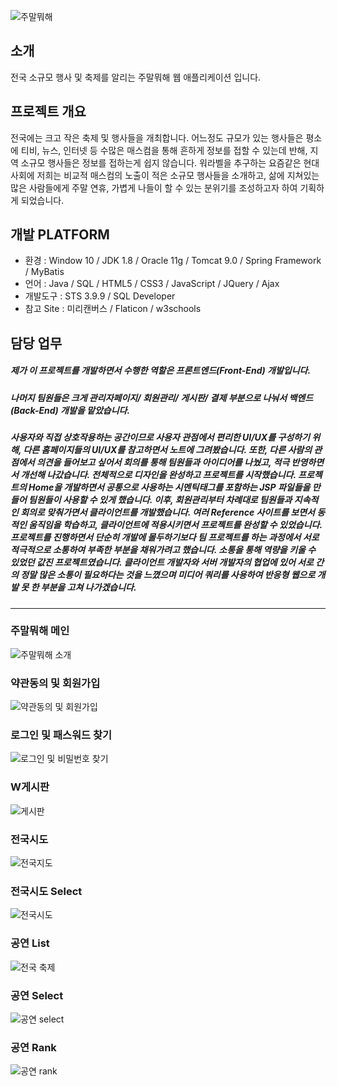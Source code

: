 
![주말뭐해 ](https://user-images.githubusercontent.com/46267635/64471333-6d8b0f00-d18b-11e9-9c67-5db9d360133e.png) 

## 소개
전국 소규모 행사 및 축제를 알리는 주말뭐해 웹 애플리케이션 입니다.
## 프로젝트 개요
전국에는 크고 작은 축제 및 행사들을 개최합니다.
어느정도 규모가 있는 행사들은 평소에 티비, 뉴스, 인터넷 등 수많은 매스컴을 통해 흔하게 정보를 접할 수 있는데 반해, 지역 소규모 행사들은 정보를 접하는게 쉽지 않습니다. 워라벨을 추구하는 요즘같은 현대사회에 저희는 비교적 매스컴의 노출이 적은 소규모 행사들을 소개하고, 삶에 지쳐있는 많은 사람들에게 주말 연휴, 가볍게 나들이 할 수 있는 분위기를 조성하고자 하여 기획하게 되었습니다.
## 개발 PLATFORM
- 환경      : Window 10 / JDK 1.8 / Oracle 11g / Tomcat 9.0 / Spring Framework / MyBatis
- 언어      : Java / SQL / HTML5 / CSS3 / JavaScript / JQuery / Ajax
- 개발도구  : STS 3.9.9 / SQL Developer 
- 참고 Site : 미리캔버스 / Flaticon / w3schools

## 담당 업무
##### 제가 이 프로젝트를 개발하면서 수행한 역할은 프론트엔드(Front-End) 개발입니다. 
##### 나머지 팀원들은 크게 관리자페이지/ 회원관리/ 게시판/ 결제 부분으로 나눠서 백엔드(Back-End) 개발을 맡았습니다. 
##### 사용자와 직접 상호작용하는 공간이므로 사용자 관점에서 편리한 UI/UX를 구성하기 위해, 다른 홈페이지들의 UI/UX를 참고하면서 노트에 그려봤습니다. 또한, 다른 사람의 관점에서 의견을 들어보고 싶어서 회의를 통해 팀원들과 아이디어를 나눴고, 적극 반영하면서 개선해 나갔습니다. 전체적으로 디자인을 완성하고 프로젝트를 시작했습니다. 프로젝트의 Home을 개발하면서 공통으로 사용하는 시멘틱태그를 포함하는 JSP 파일들을 만들어 팀원들이 사용할 수 있게 했습니다. 이후, 회원관리부터 차례대로 팀원들과 지속적인 회의로 맞춰가면서 클라이언트를 개발했습니다. 여러 Reference 사이트를 보면서 동적인 움직임을 학습하고, 클라이언트에 적용시키면서 프로젝트를 완성할 수 있었습니다. 프로젝트를 진행하면서 단순히 개발에 몰두하기보다 팀 프로젝트를 하는 과정에서 서로 적극적으로 소통하여 부족한 부분을 채워가려고 했습니다. 소통을 통해 역량을 키울 수 있었던 값진 프로젝트였습니다. 클라이언트 개발자와 서버 개발자의 협업에 있어 서로 간의 정말 많은 소통이 필요하다는 것을 느꼈으며 미디어 쿼리를 사용하여 반응형 웹으로 개발 못 한 부분을 고쳐 나가겠습니다.

<hr/>

### 주말뭐해 메인
![주말뭐해 소개](https://user-images.githubusercontent.com/46267635/64471751-3ec36780-d190-11e9-949c-6a3c5504e5d9.PNG)

### 약관동의 및 회원가입
![약관동의 및 회원가입](https://user-images.githubusercontent.com/46267635/64471798-c315ea80-d190-11e9-8428-5352a8f85fc3.PNG)

### 로그인 및 패스워드 찾기
![로그인 및 비밀번호 찾기](https://user-images.githubusercontent.com/46267635/64471704-a0370680-d18f-11e9-92cc-71b876e8250f.PNG)

### W게시판
![게시판](https://user-images.githubusercontent.com/46267635/65378293-42f39700-dcf1-11e9-94a3-084f68526a1a.PNG)

### 전국시도
![전국지도](https://user-images.githubusercontent.com/46267635/65378256-e42e1d80-dcf0-11e9-9cd5-6cafa27627b4.PNG)

### 전국시도 Select
![전국시도](https://user-images.githubusercontent.com/46267635/64471667-256deb80-d18f-11e9-9267-80d745c11ee1.png)

### 공연 List
![전국 축제](https://user-images.githubusercontent.com/46267635/65378258-f445fd00-dcf0-11e9-811d-c8143eff786d.PNG)

### 공연 Select
![공연 select](https://user-images.githubusercontent.com/46267635/65378273-0758cd00-dcf1-11e9-87fa-11981fbb084a.PNG)

### 공연 Rank
![공연 rank](https://user-images.githubusercontent.com/46267635/65378287-28b9b900-dcf1-11e9-96b9-c5c353985be5.PNG)
